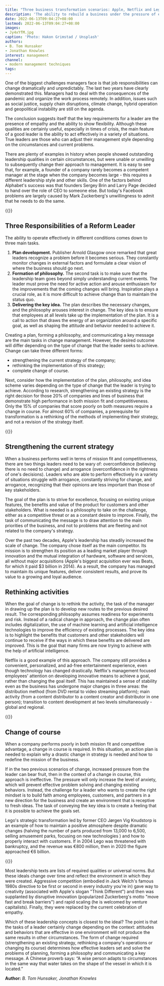 ```yaml
---
title: "Three business transformation scenarios: Apple, Netflix and Lego cases"
description: 'The ability to rebuild a business under the pressure of external circumstances comes down to three main tasks: creating a plan for change, forming a philosophy, and conveying a key message. However, the approach to their implementation will depend on the specific change scenario.'
date: 2022-06-13T09:04:27+08:00
lastmod: 2022-06-13T09:04:27+08:00
images:
- Jy4xYfM.jpg
caption: 'Photo: Hakon Grimstad / Unsplash'
authors:
- B. Tom Hunsaker
- Jonathan Knowles
interest: management
channel: 
- modern management techniques
tags: 
---
```


One of the biggest challenges managers face is that job responsibilities can change dramatically and unpredictably. The last two years have clearly demonstrated this. Managers had to deal with the consequences of the pandemic and organize the work process remotely. In addition, issues such as social justice, supply chain disruptions, climate change, hybrid operation and geopolitical instability are still on the agenda.

The conclusion suggests itself that the key requirements for a leader are the presence of empathy and the ability to show flexibility. Although these qualities are certainly useful, especially in times of crisis, the main feature of a good leader is the ability to act effectively in a variety of situations. True leaders are those who can adjust their management style depending on the circumstances and current problems.

There are plenty of examples in history when people showed outstanding leadership qualities in certain circumstances, but were unable or unwilling to subsequently change their approach to management. It is easy to see that, for example, a founder of a company rarely becomes a competent manager at the stage when the company becomes large - this requires a different leadership style and other skills. One of the factors behind Alphabet's success was that founders Sergey Brin and Larry Page decided to hand over the role of CEO to someone else. But today's Facebook problems are largely caused by Mark Zuckerberg's unwillingness to admit that he needs to do the same.

{{<ads>}}

Three Responsibilities of a Reform Leader
-----------------------------------------

The ability to operate effectively in different conditions comes down to three main tasks.

1.  **Plan development.** Publisher Arnold Glasgow once remarked that great leaders recognize a problem before it becomes serious. They constantly monitor changes in external factors and formulate a clear vision of where the business should go next.
2.  **Formation of philosophy.** The second task is to make sure that the leadership team goes beyond simply understanding current events. The leader must prove the need for active action and arouse enthusiasm for the improvements that the coming changes will bring. Inspiration plays a crucial role, as it is more difficult to achieve change than to maintain the status quo.
3.  **Delivering the key idea.** The plan describes the necessary changes, and the philosophy arouses interest in change. The key idea is to ensure that employees at all levels take up the implementation of the plan. It is a call to action that draws the energy of an organization around a specific goal, as well as shaping the attitude and behavior needed to achieve it.

Creating a plan, forming a philosophy, and communicating a key message are the main tasks in change management. However, the desired outcome will differ depending on the type of change that the leader seeks to achieve. Change can take three different forms:

*   strengthening the current strategy of the company;
*   rethinking the implementation of this strategy;
*   complete change of course.

Next, consider how the implementation of the plan, philosophy, and idea scheme varies depending on the type of change that the leader is trying to achieve. According to research, strengthening an existing strategy is the right decision for those 20% of companies and lines of business that demonstrate high performance in both mission fit and competitiveness. Only the 15% of companies that score poorly on both measures require a change in course. For almost 60% of companies, a prerequisite for transformation is a rethinking of the methods of implementing their strategy, and not a revision of the strategy itself.

{{<ads>}}

Strengthening the current strategy
----------------------------------

When a business performs well in terms of mission fit and competitiveness, there are two things leaders need to be wary of: overconfidence (believing there is no need to change) and arrogance (overconfidence in the rightness of one's decisions). Leaders who are able to perform effectively in a variety of situations struggle with arrogance, constantly striving for change, and arrogance, recognizing that their opinions are less important than those of key stakeholders.

The goal of the plan is to strive for excellence, focusing on existing unique features, the benefits and value of the product for customers and other stakeholders. What is needed is a philosophy to take on the challenge, either as a competitive threat or as a constant desire to improve. Finally, the task of communicating the message is to draw attention to the main priorities of the business, and not to problems that are fleeting and not related to the company's strategy.

Over the past two decades, Apple's leadership has steadily increased the scale of change. The company chose itself as the main competitor. Its mission is to strengthen its position as a leading market player through innovation and the mutual integration of hardware, software and services, all without major acquisitions (Apple's biggest acquisition ever was Beats, for which it paid $3 billion in 2014). As a result, the company has managed to maintain its unique features, deliver consistent results, and prove its value to a growing and loyal audience.

Rethinking activities
---------------------

When the goal of change is to rethink the activity, the task of the manager in drawing up the plan is to develop new routes to the previous desired result. The corresponding philosophy assumes readiness for experiments and risk. Instead of a radical change in approach, the change plan often includes digitalization, the use of machine learning and artificial intelligence technologies to improve the efficiency of existing processes. The key idea is to highlight the benefits that customers and other stakeholders will continue to receive if the ways in which these benefits are delivered are improved. This is the goal that many firms are now trying to achieve with the help of artificial intelligence.

Netflix is ​​a good example of this approach. The company still provides a convenient, personalized, and ad-free entertainment experience, even though technology has changed drastically. Netflix's management focused employees' attention on developing innovative means to achieve a goal, rather than changing the goal itself. This has maintained a sense of stability even as the business has undergone major changes in three areas: the distribution method (from DVD rental to video streaming platform); main activity (from a content distributor to a content creator and distributor in one person); transition to content development at two levels simultaneously - global and regional.

{{<ads>}}

Change of course
----------------

When a company performs poorly in both mission fit and competitive advantage, a change in course is required. In this situation, an action plan is needed to explain why a drastic change in strategy is needed and how to redefine the mission of the business.

If in the two previous scenarios of change, increased pressure from the leader can bear fruit, then in the context of a change in course, this approach is ineffective. The pressure will only increase the level of anxiety, which will prevent effective problem solving and changing existing behaviors. Instead, the challenge for a leader who wants to create the right mindset is to build faith among employees, customers, and partners in a new direction for the business and create an environment that is receptive to fresh ideas. The task of conveying the key idea is to create a feeling that it is possible to achieve the goals set.

Lego's strategic transformation led by former CEO Jørgen Vig Knudstorp is an example of how to maintain a positive atmosphere despite dramatic changes (halving the number of parts produced from 13,000 to 6,500, selling amusement parks, focusing on new technologies ) and how to properly interact with customers. If in 2004 Lego was threatened with bankruptcy, and the revenue was €800 million, then in 2020 the figure approached €6 billion.

{{<ads>}}

Most leadership texts are lists of required qualities or universal norms. But these ideals change over time and reflect the environment in which they were created. Aggressive competition (embodied in Jack Welch's famous 1980s directive to be first or second in every industry you're in) gave way to creativity (associated with Apple's slogan "Think Different") and then was supplanted by disruptive innovation (popularized Zuckerberg's motto "move fast and break barriers") and rapid scaling (he is welcomed by venture capitalists). Finally, they were replaced by the current celebration of empathy.

Which of these leadership concepts is closest to the ideal? The point is that the tasks of a leader certainly change depending on the context: attitudes and behaviors that are effective in one environment will not produce the same results in other circumstances. The form of change required (strengthening an existing strategy, rethinking a company's operations or changing its course) determines how effective leaders set and solve the problems of planning, forming a philosophy and communicating a key message. A Chinese proverb says: “A wise person adapts to circumstances in the same way that water takes on the shape of the vessel in which it is located.”

**Author:** *B. Tom Hunsaker, Jonathan Knowles*